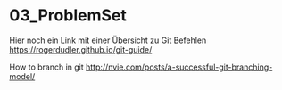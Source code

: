 # 03_ProblemSet
Hier noch ein Link mit einer Übersicht zu Git Befehlen 
https://rogerdudler.github.io/git-guide/

How to branch in git
http://nvie.com/posts/a-successful-git-branching-model/
